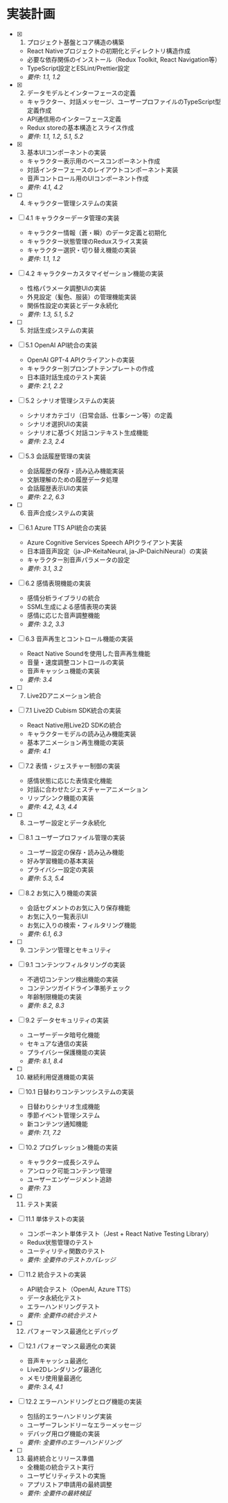# 実装計画

- [x] 1. プロジェクト基盤とコア構造の構築
  - React Nativeプロジェクトの初期化とディレクトリ構造作成
  - 必要な依存関係のインストール（Redux Toolkit, React Navigation等）
  - TypeScript設定とESLint/Prettier設定
  - _要件: 1.1, 1.2_

- [x] 2. データモデルとインターフェースの定義
  - キャラクター、対話メッセージ、ユーザープロファイルのTypeScript型定義作成
  - API通信用のインターフェース定義
  - Redux storeの基本構造とスライス作成
  - _要件: 1.1, 1.2, 5.1, 5.2_

- [x] 3. 基本UIコンポーネントの実装
  - キャラクター表示用のベースコンポーネント作成
  - 対話インターフェースのレイアウトコンポーネント実装
  - 音声コントロール用のUIコンポーネント作成
  - _要件: 4.1, 4.2_

- [ ] 4. キャラクター管理システムの実装
- [ ] 4.1 キャラクターデータ管理の実装
  - キャラクター情報（蒼・瞬）のデータ定義と初期化
  - キャラクター状態管理のReduxスライス実装
  - キャラクター選択・切り替え機能の実装
  - _要件: 1.1, 1.2_

- [ ] 4.2 キャラクターカスタマイゼーション機能の実装
  - 性格パラメータ調整UIの実装
  - 外見設定（髪色、服装）の管理機能実装
  - 関係性設定の実装とデータ永続化
  - _要件: 1.3, 5.1, 5.2_

- [ ] 5. 対話生成システムの実装
- [ ] 5.1 OpenAI API統合の実装
  - OpenAI GPT-4 APIクライアントの実装
  - キャラクター別プロンプトテンプレートの作成
  - 日本語対話生成のテスト実装
  - _要件: 2.1, 2.2_

- [ ] 5.2 シナリオ管理システムの実装
  - シナリオカテゴリ（日常会話、仕事シーン等）の定義
  - シナリオ選択UIの実装
  - シナリオに基づく対話コンテキスト生成機能
  - _要件: 2.3, 2.4_

- [ ] 5.3 会話履歴管理の実装
  - 会話履歴の保存・読み込み機能実装
  - 文脈理解のための履歴データ処理
  - 会話履歴表示UIの実装
  - _要件: 2.2, 6.3_

- [ ] 6. 音声合成システムの実装
- [ ] 6.1 Azure TTS API統合の実装
  - Azure Cognitive Services Speech APIクライアント実装
  - 日本語音声設定（ja-JP-KeitaNeural, ja-JP-DaichiNeural）の実装
  - キャラクター別音声パラメータの設定
  - _要件: 3.1, 3.2_

- [ ] 6.2 感情表現機能の実装
  - 感情分析ライブラリの統合
  - SSML生成による感情表現の実装
  - 感情に応じた音声調整機能
  - _要件: 3.2, 3.3_

- [ ] 6.3 音声再生とコントロール機能の実装
  - React Native Soundを使用した音声再生機能
  - 音量・速度調整コントロールの実装
  - 音声キャッシュ機能の実装
  - _要件: 3.4_

- [ ] 7. Live2Dアニメーション統合
- [ ] 7.1 Live2D Cubism SDK統合の実装
  - React Native用Live2D SDKの統合
  - キャラクターモデルの読み込み機能実装
  - 基本アニメーション再生機能の実装
  - _要件: 4.1_

- [ ] 7.2 表情・ジェスチャー制御の実装
  - 感情状態に応じた表情変化機能
  - 対話に合わせたジェスチャーアニメーション
  - リップシンク機能の実装
  - _要件: 4.2, 4.3, 4.4_

- [ ] 8. ユーザー設定とデータ永続化
- [ ] 8.1 ユーザープロファイル管理の実装
  - ユーザー設定の保存・読み込み機能
  - 好み学習機能の基本実装
  - プライバシー設定の実装
  - _要件: 5.3, 5.4_

- [ ] 8.2 お気に入り機能の実装
  - 会話セグメントのお気に入り保存機能
  - お気に入り一覧表示UI
  - お気に入りの検索・フィルタリング機能
  - _要件: 6.1, 6.3_

- [ ] 9. コンテンツ管理とセキュリティ
- [ ] 9.1 コンテンツフィルタリングの実装
  - 不適切コンテンツ検出機能の実装
  - コンテンツガイドライン準拠チェック
  - 年齢制限機能の実装
  - _要件: 8.2, 8.3_

- [ ] 9.2 データセキュリティの実装
  - ユーザーデータ暗号化機能
  - セキュアな通信の実装
  - プライバシー保護機能の実装
  - _要件: 8.1, 8.4_

- [ ] 10. 継続利用促進機能の実装
- [ ] 10.1 日替わりコンテンツシステムの実装
  - 日替わりシナリオ生成機能
  - 季節イベント管理システム
  - 新コンテンツ通知機能
  - _要件: 7.1, 7.2_

- [ ] 10.2 プログレッション機能の実装
  - キャラクター成長システム
  - アンロック可能コンテンツ管理
  - ユーザーエンゲージメント追跡
  - _要件: 7.3_

- [ ] 11. テスト実装
- [ ] 11.1 単体テストの実装
  - コンポーネント単体テスト（Jest + React Native Testing Library）
  - Redux状態管理のテスト
  - ユーティリティ関数のテスト
  - _要件: 全要件のテストカバレッジ_

- [ ] 11.2 統合テストの実装
  - API統合テスト（OpenAI, Azure TTS）
  - データ永続化テスト
  - エラーハンドリングテスト
  - _要件: 全要件の統合テスト_

- [ ] 12. パフォーマンス最適化とデバッグ
- [ ] 12.1 パフォーマンス最適化の実装
  - 音声キャッシュ最適化
  - Live2Dレンダリング最適化
  - メモリ使用量最適化
  - _要件: 3.4, 4.1_

- [ ] 12.2 エラーハンドリングとログ機能の実装
  - 包括的エラーハンドリング実装
  - ユーザーフレンドリーなエラーメッセージ
  - デバッグ用ログ機能の実装
  - _要件: 全要件のエラーハンドリング_

- [ ] 13. 最終統合とリリース準備
  - 全機能の統合テスト実行
  - ユーザビリティテストの実施
  - アプリストア申請用の最終調整
  - _要件: 全要件の最終検証_
